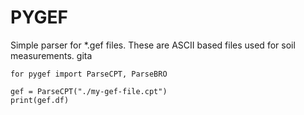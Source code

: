 # PYGEF

Simple parser for *.gef files. These are ASCII based files used for soil measurements.
gita
```
for pygef import ParseCPT, ParseBRO

gef = ParseCPT("./my-gef-file.cpt")
print(gef.df)
```